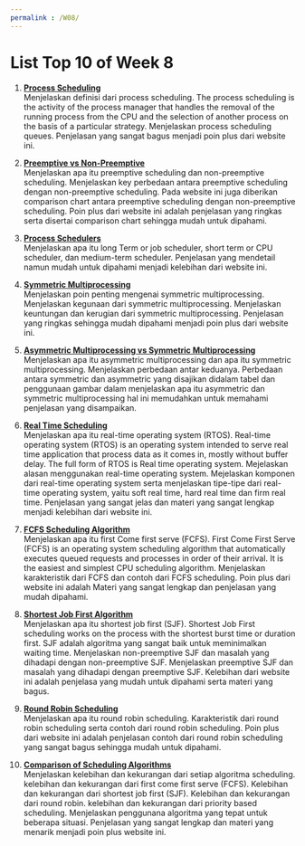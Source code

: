 ```yaml
---
permalink : /W08/
---
```

# List Top 10 of Week 8

1. **[Process Scheduling](https://www.tutorialspoint.com/operating_system/os_process_scheduling.htm)**  
Menjelaskan definisi dari process scheduling. The process scheduling is the activity of the process manager that handles
the removal of the running process from the CPU and the selection of another process on the basis of a particular strategy.
Menjelaskan process scheduling queues. Penjelasan yang sangat bagus menjadi poin plus dari website ini.

2. **[Preemptive vs Non-Preemptive](https://www.geeksforgeeks.org/preemptive-and-non-preemptive-scheduling/)**  
Menjelaskan apa itu preemptive scheduling dan non-preemptive scheduling. Menjelaskan key perbedaan antara preemptive scheduling
dengan non-preemptive scheduling. Pada website ini juga diberikan comparison chart antara preemptive scheduling dengan
non-preemptive scheduling. Poin plus dari website ini adalah penjelasan yang ringkas serta disertai comparison chart sehingga
mudah untuk dipahami.

3. **[Process Schedulers](https://www.geeksforgeeks.org/process-schedulers-in-operating-system/)**  
Menjelaskan apa itu long Term or job scheduler, short term or CPU scheduler, dan medium-term scheduler.
Penjelasan yang mendetail namun mudah untuk dipahami menjadi kelebihan dari website ini.

4. **[Symmetric Multiprocessing](https://www.tutorialspoint.com/Symmetric-Multiprocessing)**  
Menjelaskan poin penting mengenai symmetric multiprocessing. Menjelaskan kegunaan dari symmetric multiprocessing.
Menjelaskan keuntungan dan kerugian dari symmetric multiprocessing. Penjelasan yang ringkas sehingga mudah dipahami
menjadi poin plus dari website ini.

5. **[Asymmetric Multiprocessing vs Symmetric Multiprocessing](https://www.geeksforgeeks.org/difference-between-asymmetric-and-symmetric-multiprocessing/)**  
Menjelaskan apa itu asymmetric multiprocessing dan apa itu symmetric multiprocessing. Menjelaskan perbedaan antar keduanya.
Perbedaan antara symmetric dan asymmetric yang disajikan didalam tabel dan penggunaan gambar dalam menjelaskan apa itu 
asymmetric dan symmetric multiprocessing hal ini memudahkan untuk memahami penjelasan yang disampaikan.

6. **[Real Time Scheduling](https://www.guru99.com/real-time-operating-system.html)**  
Menjelaskan apa itu real-time operating system (RTOS). Real-time operating system (RTOS) is an operating system intended 
to serve real time application that process data as it comes in, mostly without buffer delay. The full form of RTOS is Real
time operating system. Mejelaskan alasan menggunakan real-time operating system. Mejelaskan komponen dari real-time operating
system serta menjelaskan tipe-tipe dari real-time operating system, yaitu soft real time, hard real time dan firm real time.
Penjelasan yang sangat jelas dan materi yang sangat lengkap menjadi kelebihan dari website ini.

7. **[FCFS Scheduling Algorithm](https://www.guru99.com/fcfs-scheduling.html)**  
Menjelaskan apa itu first Come first serve (FCFS). First Come First Serve (FCFS) is an operating system scheduling algorithm 
that automatically executes queued requests and processes in order of their arrival. It is the easiest and simplest CPU 
scheduling algorithm. Menjelaskan karakteristik dari FCFS dan contoh dari FCFS scheduling. Poin plus dari website ini adalah
Materi yang sangat lengkap dan penjelasan yang mudah dipahami.

8. **[Shortest Job First Algorithm](https://www.studytonight.com/operating-system/shortest-job-first)**  
Menjelaskan apa itu shortest job first (SJF). Shortest Job First scheduling works on the process with the shortest burst time or duration first.
SJF adalah algoritma yang sangat baik untuk meminimalkan waiting time. Menjelaskan non-preemptive SJF dan masalah yang dihadapi dengan non-preemptive
SJF. Menjelaskan preemptive SJF dan masalah yang dihadapi dengan preemptive SJF. Kelebihan dari website ini adalah penjelasa yang mudah untuk dipahami
serta materi yang bagus.

9. **[Round Robin Scheduling](https://www.guru99.com/round-robin-scheduling-example.html)**  
Menjelaskan apa itu round robin scheduling. Karakteristik dari round robin scheduling serta contoh dari round robin scheduling. Poin plus dari website
ini adalah penjelasan contoh dari round robin scheduling yang sangat bagus sehingga mudah untuk dipahami.

10. **[Comparison of Scheduling Algorithms](https://www.studytonight.com/operating-system/comparision-scheduling-algorithms)**  
Menjelaskan kelebihan dan kekurangan dari setiap algoritma scheduling. kelebihan dan kekurangan dari first come first serve (FCFS).
Kelebihan dan kekurangan dari shortest job first (SJF). Kelebihan dan kekurangan dari round robin. kelebihan dan kekurangan dari
priority based scheduling. Menjelaskan penggunana algoritma yang tepat untuk beberapa situasi. Penjelasan yang sangat lengkap dan
materi yang menarik menjadi poin plus website ini.
